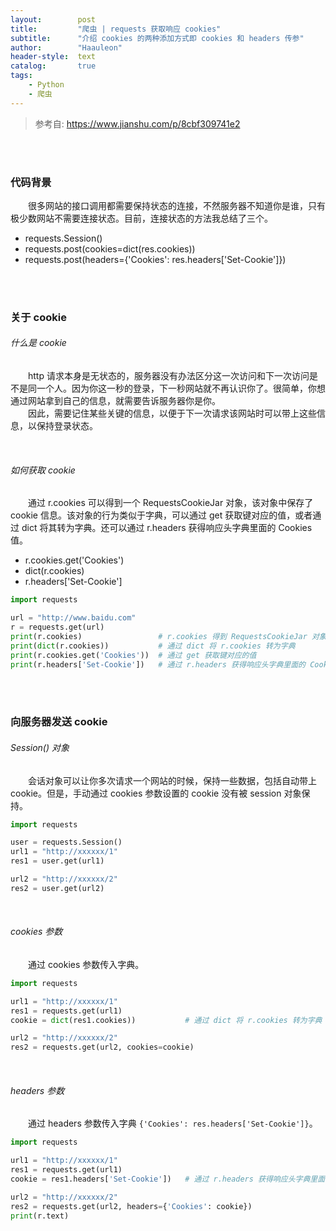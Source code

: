 ```yaml
---
layout:        post
title:         "爬虫 | requests 获取响应 cookies"
subtitle:      "介绍 cookies 的两种添加方式即 cookies 和 headers 传参"
author:        "Haauleon"
header-style:  text
catalog:       true
tags:
    - Python
    - 爬虫
---
```


> 参考自: https://www.jianshu.com/p/8cbf309741e2

<br><br>

### 代码背景
&emsp;&emsp;很多网站的接口调用都需要保持状态的连接，不然服务器不知道你是谁，只有极少数网站不需要连接状态。目前，连接状态的方法我总结了三个。        
- requests.Session()  
- requests.post(cookies=dict(res.cookies))  
- requests.post(headers={'Cookies': res.headers['Set-Cookie']})

<br><br>

### 关于 cookie
###### 什么是 cookie
&emsp;&emsp;http 请求本身是无状态的，服务器没有办法区分这一次访问和下一次访问是不是同一个人。因为你这一秒的登录，下一秒网站就不再认识你了。很简单，你想通过网站拿到自己的信息，就需要告诉服务器你是你。        
&emsp;&emsp;因此，需要记住某些关键的信息，以便于下一次请求该网站时可以带上这些信息，以保持登录状态。       

<br>

###### 如何获取 cookie
&emsp;&emsp;通过 r.cookies 可以得到一个 RequestsCookieJar 对象，该对象中保存了 cookie 信息。该对象的行为类似于字典，可以通过 get 获取键对应的值，或者通过 dict 将其转为字典。还可以通过 r.headers 获得响应头字典里面的 Cookies 值。     
- r.cookies.get('Cookies')  
- dict(r.cookies)
- r.headers['Set-Cookie']

```python
import requests

url = "http://www.baidu.com"
r = requests.get(url)
print(r.cookies)                 # r.cookies 得到 RequestsCookieJar 对象
print(dict(r.cookies))           # 通过 dict 将 r.cookies 转为字典
print(r.cookies.get('Cookies'))  # 通过 get 获取键对应的值
print(r.headers['Set-Cookie'])   # 通过 r.headers 获得响应头字典里面的 Cookies 值
```

<br><br>

### 向服务器发送 cookie
###### Session() 对象
&emsp;&emsp;会话对象可以让你多次请求一个网站的时候，保持一些数据，包括自动带上 cookie。但是，手动通过 cookies 参数设置的 cookie 没有被 session 对象保持。       
```python
import requests

user = requests.Session()
url1 = "http://xxxxxx/1"
res1 = user.get(url1)

url2 = "http://xxxxxx/2"
res2 = user.get(url2)
```

<br>

###### cookies 参数
&emsp;&emsp;通过 cookies 参数传入字典。     
```python
import requests

url1 = "http://xxxxxx/1"
res1 = requests.get(url1)
cookie = dict(res1.cookies))           # 通过 dict 将 r.cookies 转为字典

url2 = "http://xxxxxx/2"
res2 = requests.get(url2, cookies=cookie)
```

<br>

###### headers 参数
&emsp;&emsp;通过 headers 参数传入字典 `{'Cookies': res.headers['Set-Cookie']}`。     
```python
import requests

url1 = "http://xxxxxx/1"
res1 = requests.get(url1)
cookie = res1.headers['Set-Cookie'])   # 通过 r.headers 获得响应头字典里面的 Cookies 值

url2 = "http://xxxxxx/2"
res2 = requests.get(url2, headers={'Cookies': cookie})
print(r.text)
```